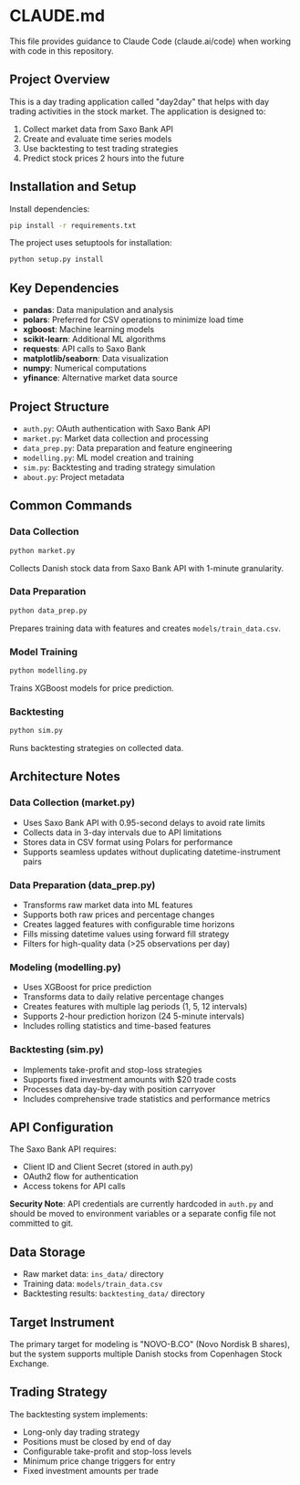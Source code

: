 # CLAUDE.md

This file provides guidance to Claude Code (claude.ai/code) when working with code in this repository.

## Project Overview

This is a day trading application called "day2day" that helps with day trading activities in the stock market. The application is designed to:

1. Collect market data from Saxo Bank API
2. Create and evaluate time series models
3. Use backtesting to test trading strategies
4. Predict stock prices 2 hours into the future

## Installation and Setup

Install dependencies:
```bash
pip install -r requirements.txt
```

The project uses setuptools for installation:
```bash
python setup.py install
```

## Key Dependencies

- **pandas**: Data manipulation and analysis
- **polars**: Preferred for CSV operations to minimize load time
- **xgboost**: Machine learning models
- **scikit-learn**: Additional ML algorithms
- **requests**: API calls to Saxo Bank
- **matplotlib/seaborn**: Data visualization
- **numpy**: Numerical computations
- **yfinance**: Alternative market data source

## Project Structure

- `auth.py`: OAuth authentication with Saxo Bank API
- `market.py`: Market data collection and processing
- `data_prep.py`: Data preparation and feature engineering
- `modelling.py`: ML model creation and training
- `sim.py`: Backtesting and trading strategy simulation
- `about.py`: Project metadata

## Common Commands

### Data Collection
```bash
python market.py
```
Collects Danish stock data from Saxo Bank API with 1-minute granularity.

### Data Preparation
```bash
python data_prep.py
```
Prepares training data with features and creates `models/train_data.csv`.

### Model Training
```bash
python modelling.py
```
Trains XGBoost models for price prediction.

### Backtesting
```bash
python sim.py
```
Runs backtesting strategies on collected data.

## Architecture Notes

### Data Collection (market.py)
- Uses Saxo Bank API with 0.95-second delays to avoid rate limits
- Collects data in 3-day intervals due to API limitations
- Stores data in CSV format using Polars for performance
- Supports seamless updates without duplicating datetime-instrument pairs

### Data Preparation (data_prep.py)
- Transforms raw market data into ML features
- Supports both raw prices and percentage changes
- Creates lagged features with configurable time horizons
- Fills missing datetime values using forward fill strategy
- Filters for high-quality data (>25 observations per day)

### Modeling (modelling.py)
- Uses XGBoost for price prediction
- Transforms data to daily relative percentage changes
- Creates features with multiple lag periods (1, 5, 12 intervals)
- Supports 2-hour prediction horizon (24 5-minute intervals)
- Includes rolling statistics and time-based features

### Backtesting (sim.py)
- Implements take-profit and stop-loss strategies
- Supports fixed investment amounts with $20 trade costs
- Processes data day-by-day with position carryover
- Includes comprehensive trade statistics and performance metrics

## API Configuration

The Saxo Bank API requires:
- Client ID and Client Secret (stored in auth.py)
- OAuth2 flow for authentication
- Access tokens for API calls

**Security Note**: API credentials are currently hardcoded in `auth.py` and should be moved to environment variables or a separate config file not committed to git.

## Data Storage

- Raw market data: `ins_data/` directory
- Training data: `models/train_data.csv`
- Backtesting results: `backtesting_data/` directory

## Target Instrument

The primary target for modeling is "NOVO-B.CO" (Novo Nordisk B shares), but the system supports multiple Danish stocks from Copenhagen Stock Exchange.

## Trading Strategy

The backtesting system implements:
- Long-only day trading strategy
- Positions must be closed by end of day
- Configurable take-profit and stop-loss levels
- Minimum price change triggers for entry
- Fixed investment amounts per trade